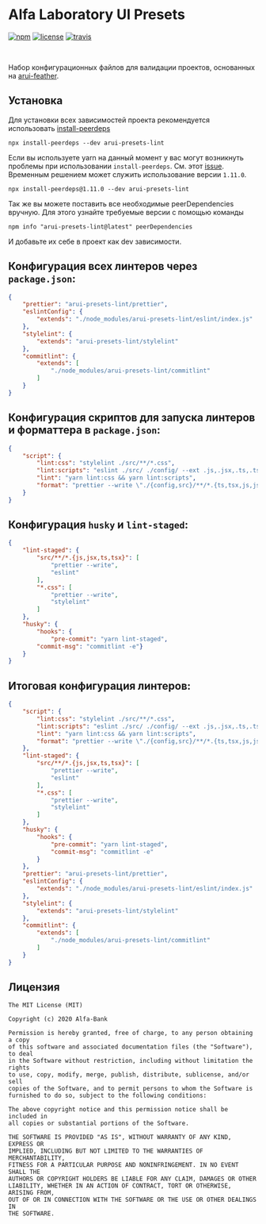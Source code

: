 Alfa Laboratory UI Presets
==========================

[![npm][npm-img]][npm]
[![license][license-img]][license]
[![travis][travis-img]][travis]

[license]:         https://opensource.org/licenses/MIT
[license-img]:     https://img.shields.io/badge/License-MIT-brightgreen.svg
[npm-img]:         https://img.shields.io/npm/v/arui-presets-lint.svg
[npm]:             https://www.npmjs.org/package/arui-presets-lint
[travis]:          https://travis-ci.org/alfa-laboratory/arui-presets-lint?branch=master
[travis-img]:      https://img.shields.io/travis/alfa-laboratory/arui-presets-lint/master.svg?label=unix

<br />

Набор конфигурационных файлов для валидации проектов, основанных на [arui-feather](https://github.com/alfa-laboratory/arui-feather).

Установка
---------
Для установки всех зависимостей проекта рекомендуется использовать [install-peerdeps](https://github.com/nathanhleung/install-peerdeps)

```
npx install-peerdeps --dev arui-presets-lint
```

Если вы используете yarn на данный момент у вас могут возникнуть проблемы при использовании `install-peerdeps`.
См. этот [issue](https://github.com/nathanhleung/install-peerdeps/issues/70). Временным решением может служить использование
версии `1.11.0`.

```
npx install-peerdeps@1.11.0 --dev arui-presets-lint
```

Так же вы можете поставить все необходимые peerDependencies вручную. Для этого узнайте требуемые версии
с помощью команды

```
npm info "arui-presets-lint@latest" peerDependencies
```

И добавьте их себе в проект как dev зависимости.

## Конфигурация всех линтеров через `package.json`:

```json
{
    "prettier": "arui-presets-lint/prettier",
    "eslintConfig": {
        "extends": "./node_modules/arui-presets-lint/eslint/index.js"
    },
    "stylelint": {
        "extends": "arui-presets-lint/stylelint"
    },
    "commitlint": {
        "extends": [
            "./node_modules/arui-presets-lint/commitlint"
        ]
    }
}
```

## Конфигурация скриптов для запуска линтеров и форматтера в `package.json`:

```json
{
    "script": {
        "lint:css": "stylelint ./src/**/*.css",
        "lint:scripts": "eslint ./src/ ./config/ --ext .js,.jsx,.ts,.tsx",
        "lint": "yarn lint:css && yarn lint:scripts",
        "format": "prettier --write \"./{config,src}/**/*.{ts,tsx,js,jsx,css}\""
    }
}
```

## Конфигурация `husky` и `lint-staged`:
```json
{
    "lint-staged": {
        "src/**/*.{js,jsx,ts,tsx}": [
            "prettier --write",
            "eslint"
        ],
        "*.css": [
            "prettier --write",
            "stylelint"
        ]
    },
    "husky": {
        "hooks": {
            "pre-commit": "yarn lint-staged",
        "commit-msg": "commitlint -e"}
    }
}
```

## Итоговая конфигурация линтеров:
```json
{
    "script": {
        "lint:css": "stylelint ./src/**/*.css",
        "lint:scripts": "eslint ./src/ ./config/ --ext .js,.jsx,.ts,.tsx",
        "lint": "yarn lint:css && yarn lint:scripts",
        "format": "prettier --write \"./{config,src}/**/*.{ts,tsx,js,jsx,css}\""
    },
    "lint-staged": {
        "src/**/*.{js,jsx,ts,tsx}": [
            "prettier --write",
            "eslint"
        ],
        "*.css": [
            "prettier --write",
            "stylelint"
        ]
    },
    "husky": {
        "hooks": {
            "pre-commit": "yarn lint-staged",
            "commit-msg": "commitlint -e"
        }
    },
    "prettier": "arui-presets-lint/prettier",
    "eslintConfig": {
        "extends": "./node_modules/arui-presets-lint/eslint/index.js"
    },
    "stylelint": {
        "extends": "arui-presets-lint/stylelint"
    },
    "commitlint": {
        "extends": [
            "./node_modules/arui-presets-lint/commitlint"
        ]
    }
}
```

Лицензия
--------

```
The MIT License (MIT)

Copyright (c) 2020 Alfa-Bank

Permission is hereby granted, free of charge, to any person obtaining a copy
of this software and associated documentation files (the "Software"), to deal
in the Software without restriction, including without limitation the rights
to use, copy, modify, merge, publish, distribute, sublicense, and/or sell
copies of the Software, and to permit persons to whom the Software is
furnished to do so, subject to the following conditions:

The above copyright notice and this permission notice shall be included in
all copies or substantial portions of the Software.

THE SOFTWARE IS PROVIDED "AS IS", WITHOUT WARRANTY OF ANY KIND, EXPRESS OR
IMPLIED, INCLUDING BUT NOT LIMITED TO THE WARRANTIES OF MERCHANTABILITY,
FITNESS FOR A PARTICULAR PURPOSE AND NONINFRINGEMENT. IN NO EVENT SHALL THE
AUTHORS OR COPYRIGHT HOLDERS BE LIABLE FOR ANY CLAIM, DAMAGES OR OTHER
LIABILITY, WHETHER IN AN ACTION OF CONTRACT, TORT OR OTHERWISE, ARISING FROM,
OUT OF OR IN CONNECTION WITH THE SOFTWARE OR THE USE OR OTHER DEALINGS IN
THE SOFTWARE.
```
